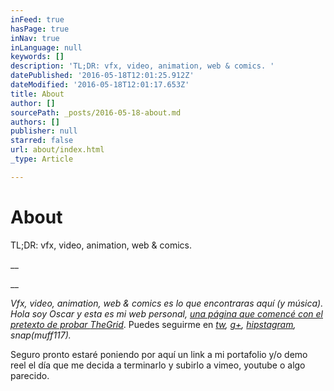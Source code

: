```yaml
---
inFeed: true
hasPage: true
inNav: true
inLanguage: null
keywords: []
description: 'TL;DR: vfx, video, animation, web & comics. '
datePublished: '2016-05-18T12:01:25.912Z'
dateModified: '2016-05-18T12:01:17.653Z'
title: About
author: []
sourcePath: _posts/2016-05-18-about.md
authors: []
publisher: null
starred: false
url: about/index.html
_type: Article

---
```

# About

TL;DR: vfx, video, animation, web & comics. 

__

__

_Vfx, video, animation, web & comics _es lo que encontraras aquí (y música). Hola soy Oscar y esta es mi web personal, [una página que comencé con el pretexto de probar ][0]_[TheGrid][0]_. Puedes seguirme en _[tw][1], [g+][2], [hipstagram][3], snap(muff117)._

Seguro pronto estaré poniendo por aquí un link a mi portafolio y/o demo reel el día que me decida a terminarlo y subirlo a vimeo, youtube o algo parecido. 

[0]: http://vfx.rocks/webs-que-se-construyen-solas/
[1]: https://twitter.com/muffin117
[2]: https://plus.google.com/+OscarFuentes
[3]: https://www.instagram.com/muffin117/